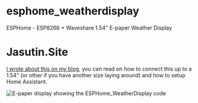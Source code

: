 # esphome_weatherdisplay
ESPHome - ESP8266 + Waveshare 1.54" E-paper Weather Display

# Jasutin.Site
[I wrote about this on my blog](https://jasutin.site/ha/introduction-to-home-assistant-and-esphome-custom-sensors-and-displays-by-building-a-weather-display-on-e-paper-with-esp8266/), you can read on how to connect this up to a 1.54" (or other if you have another size laying around) and how to setup Home Assistant.

![E-paper display showing the ESPHome_WeatherDisplay code](https://jasutin.site/wp-content/uploads/2021/12/photo_2021-12-01-08.56.40-150x150.jpeg)